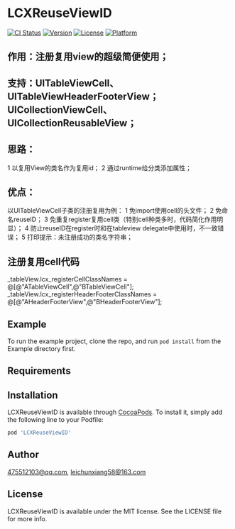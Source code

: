 # LCXReuseViewID

[![CI Status](https://img.shields.io/travis/475512103@qq.com/LCXReuseViewID.svg?style=flat)](https://travis-ci.org/475512103@qq.com/LCXReuseViewID)
[![Version](https://img.shields.io/cocoapods/v/LCXReuseViewID.svg?style=flat)](https://cocoapods.org/pods/LCXReuseViewID)
[![License](https://img.shields.io/cocoapods/l/LCXReuseViewID.svg?style=flat)](https://cocoapods.org/pods/LCXReuseViewID)
[![Platform](https://img.shields.io/cocoapods/p/LCXReuseViewID.svg?style=flat)](https://cocoapods.org/pods/LCXReuseViewID)

## 作用：注册复用view的超级简便使用；

## 支持：UITableViewCell、UITableViewHeaderFooterView；UICollectionViewCell、UICollectionReusableView；
 
 ## 思路：
 1 以复用View的类名作为复用id；
 2 通过runtime给分类添加属性；
 
 ## 优点：
 以UITableViewCell子类的注册复用为例：
 1 免import使用cell的头文件；
 2 免命名reuseID；
 3 免重复register复用cell类（特别cell种类多时，代码简化作用明显）；
 4 防止reuseID在register时和在tableview delegate中使用时，不一致错误；
 5 打印提示：未注册成功的类名字符串；
 
 ## 注册复用cell代码
_tableView.lcx_registerCellClassNames = @[@"ATableViewCell",@"BTableViewCell"];
_tableView.lcx_registerHeaderFooterClassNames = @[@"AHeaderFooterView",@"BHeaderFooterView"];

## Example

To run the example project, clone the repo, and run `pod install` from the Example directory first.

## Requirements

## Installation

LCXReuseViewID is available through [CocoaPods](https://cocoapods.org). To install
it, simply add the following line to your Podfile:

```ruby
pod 'LCXReuseViewID'
```

## Author

475512103@qq.com, leichunxiang58@163.com

## License

LCXReuseViewID is available under the MIT license. See the LICENSE file for more info.
